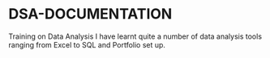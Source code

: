 # DSA-DOCUMENTATION
Training on Data Analysis
I have learnt quite a number of data analysis tools ranging from Excel to SQL and Portfolio set up. 


